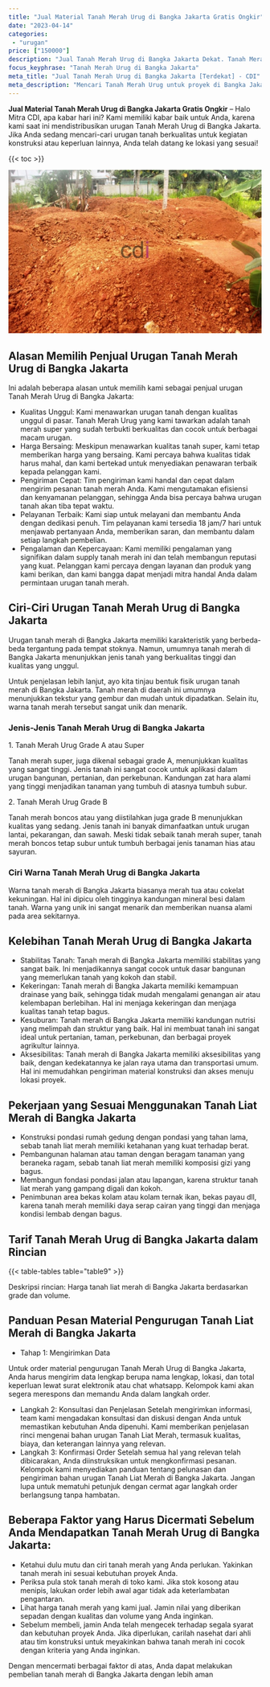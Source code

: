 ```yaml
---
title: "Jual Material Tanah Merah Urug di Bangka Jakarta Gratis Ongkir"
date: "2023-04-14"
categories:
 - "urugan"
price: ["150000"]
description: "Jual Tanah Merah Urug di Bangka Jakarta Dekat. Tanah Merah Urug ini sering digunakan dalam proyek konstruksi sebagai material timbunan yang berkualitas dan sesuai spesifikasi. Silakan hubungi kami untuk informasi lebih lanjut."
focus_keyphrase: "Tanah Merah Urug di Bangka Jakarta"
meta_title: "Jual Tanah Merah Urug di Bangka Jakarta [Terdekat] - CDI"
meta_description: "Mencari Tanah Merah Urug untuk proyek di Bangka Jakarta? Kami menyediakan Tanah Merah Urug berkualitas untuk penimbunan lahan. Raih penawaran terbaik sekarang."
---
```


**Jual Material Tanah Merah Urug di Bangka Jakarta Gratis Ongkir** – Halo Mitra CDI, apa kabar hari ini? Kami memiliki kabar baik untuk Anda, karena kami saat ini mendistribusikan urugan Tanah Merah Urug di Bangka Jakarta. Jika Anda sedang mencari-cari urugan tanah berkualitas untuk kegiatan konstruksi atau keperluan lainnya, Anda telah datang ke lokasi yang sesuai!

{{< toc >}}

![Jual Material Tanah Merah Urug di Bangka Jakarta Gratis Ongkir](/images/tanah/tanah-urug-02.jpg)

## Alasan Memilih Penjual Urugan Tanah Merah Urug di Bangka Jakarta

Ini adalah beberapa alasan untuk memilih kami sebagai penjual urugan Tanah Merah Urug di Bangka Jakarta:

*   Kualitas Unggul: Kami menawarkan urugan tanah dengan kualitas unggul di pasar. Tanah Merah Urug yang kami tawarkan adalah tanah merah super yang sudah terbukti berkualitas dan cocok untuk berbagai macam urugan.
*   Harga Bersaing: Meskipun menawarkan kualitas tanah super, kami tetap memberikan harga yang bersaing. Kami percaya bahwa kualitas tidak harus mahal, dan kami bertekad untuk menyediakan penawaran terbaik kepada pelanggan kami.
*   Pengiriman Cepat: Tim pengiriman kami handal dan cepat dalam mengirim pesanan tanah merah Anda. Kami mengutamakan efisiensi dan kenyamanan pelanggan, sehingga Anda bisa percaya bahwa urugan tanah akan tiba tepat waktu.
*   Pelayanan Terbaik: Kami siap untuk melayani dan membantu Anda dengan dedikasi penuh. Tim pelayanan kami tersedia 18 jam/7 hari untuk menjawab pertanyaan Anda, memberikan saran, dan membantu dalam setiap langkah pembelian.
*   Pengalaman dan Kepercayaan: Kami memiliki pengalaman yang signifikan dalam supply tanah merah ini dan telah membangun reputasi yang kuat. Pelanggan kami percaya dengan layanan dan produk yang kami berikan, dan kami bangga dapat menjadi mitra handal Anda dalam permintaan urugan tanah merah.

## Ciri-Ciri Urugan Tanah Merah Urug di Bangka Jakarta

Urugan tanah merah di Bangka Jakarta memiliki karakteristik yang berbeda-beda tergantung pada tempat stoknya. Namun, umumnya tanah merah di Bangka Jakarta menunjukkan jenis tanah yang berkualitas tinggi dan kualitas yang unggul.

Untuk penjelasan lebih lanjut, ayo kita tinjau bentuk fisik urugan tanah merah di Bangka Jakarta. Tanah merah di daerah ini umumnya menunjukkan tekstur yang gembur dan mudah untuk dipadatkan. Selain itu, warna tanah merah tersebut sangat unik dan menarik.

### Jenis-Jenis Tanah Merah Urug di Bangka Jakarta

1\. Tanah Merah Urug Grade A atau Super

Tanah merah super, juga dikenal sebagai grade A, menunjukkan kualitas yang sangat tinggi. Jenis tanah ini sangat cocok untuk aplikasi dalam urugan bangunan, pertanian, dan perkebunan. Kandungan zat hara alami yang tinggi menjadikan tanaman yang tumbuh di atasnya tumbuh subur.

2\. Tanah Merah Urug Grade B

Tanah merah boncos atau yang diistilahkan juga grade B menunjukkan kualitas yang sedang. Jenis tanah ini banyak dimanfaatkan untuk urugan lantai, pekarangan, dan sawah. Meski tidak sebaik tanah merah super, tanah merah boncos tetap subur untuk tumbuh berbagai jenis tanaman hias atau sayuran.

### Ciri Warna Tanah Merah Urug di Bangka Jakarta

Warna tanah merah di Bangka Jakarta biasanya merah tua atau cokelat kekuningan. Hal ini dipicu oleh tingginya kandungan mineral besi dalam tanah. Warna yang unik ini sangat menarik dan memberikan nuansa alami pada area sekitarnya.

## Kelebihan Tanah Merah Urug di Bangka Jakarta

*   Stabilitas Tanah: Tanah merah di Bangka Jakarta memiliki stabilitas yang sangat baik. Ini menjadikannya sangat cocok untuk dasar bangunan yang memerlukan tanah yang kokoh dan stabil.
*   Kekeringan: Tanah merah di Bangka Jakarta memiliki kemampuan drainase yang baik, sehingga tidak mudah mengalami genangan air atau kelembapan berlebihan. Hal ini menjaga kekeringan dan menjaga kualitas tanah tetap bagus.
*   Kesuburan: Tanah merah di Bangka Jakarta memiliki kandungan nutrisi yang melimpah dan struktur yang baik. Hal ini membuat tanah ini sangat ideal untuk pertanian, taman, perkebunan, dan berbagai proyek agrikultur lainnya.
*   Aksesibilitas: Tanah merah di Bangka Jakarta memiliki aksesibilitas yang baik, dengan kedekatannya ke jalan raya utama dan transportasi umum. Hal ini memudahkan pengiriman material konstruksi dan akses menuju lokasi proyek.

## Pekerjaan yang Sesuai Menggunakan Tanah Liat Merah di Bangka Jakarta

*   Konstruksi pondasi rumah gedung dengan pondasi yang tahan lama, sebab tanah liat merah memiliki ketahanan yang kuat terhadap berat.
*   Pembangunan halaman atau taman dengan beragam tanaman yang beraneka ragam, sebab tanah liat merah memiliki komposisi gizi yang bagus.
*   Membangun fondasi pondasi jalan atau lapangan, karena struktur tanah liat merah yang gampang digali dan kokoh.
*   Penimbunan area bekas kolam atau kolam ternak ikan, bekas payau dll, karena tanah merah memiliki daya serap cairan yang tinggi dan menjaga kondisi lembab dengan bagus.

## Tarif Tanah Merah Urug di Bangka Jakarta dalam Rincian

{{< table-tables table="table9" >}}

Deskripsi rincian: Harga tanah liat merah di Bangka Jakarta berdasarkan grade dan volume.

## Panduan Pesan Material Pengurugan Tanah Liat Merah di Bangka Jakarta

*   Tahap 1: Mengirimkan Data

Untuk order material pengurugan Tanah Merah Urug di Bangka Jakarta, Anda harus mengirim data lengkap berupa nama lengkap, lokasi, dan total keperluan lewat surat elektronik atau chat whatsapp. Kelompok kami akan segera merespons dan memandu Anda dalam langkah order.
*   Langkah 2: Konsultasi dan Penjelasan
Setelah mengirimkan informasi, team kami mengadakan konsultasi dan diskusi dengan Anda untuk memastikan kebutuhan Anda dipenuhi. Kami memberikan penjelasan rinci mengenai bahan urugan Tanah Liat Merah, termasuk kualitas, biaya, dan keterangan lainnya yang relevan.
*   Langkah 3: Konfirmasi Order
Setelah semua hal yang relevan telah dibicarakan, Anda diinstruksikan untuk mengkonfirmasi pesanan. Kelompok kami menyediakan panduan tentang pelunasan dan pengiriman bahan urugan Tanah Liat Merah di Bangka Jakarta. Jangan lupa untuk mematuhi petunjuk dengan cermat agar langkah order berlangsung tanpa hambatan.

## Beberapa Faktor yang Harus Dicermati Sebelum Anda Mendapatkan Tanah Merah Urug di Bangka Jakarta:

*   Ketahui dulu mutu dan ciri tanah merah yang Anda perlukan. Yakinkan tanah merah ini sesuai kebutuhan proyek Anda.
*   Periksa pula stok tanah merah di toko kami. Jika stok kosong atau menipis, lakukan order lebih awal agar tidak ada keterlambatan pengantaran.
*   Lihat harga tanah merah yang kami jual. Jamin nilai yang diberikan sepadan dengan kualitas dan volume yang Anda inginkan.
*   Sebelum membeli, jamin Anda telah mengecek terhadap segala syarat dan kebutuhan proyek Anda. Jika diperlukan, carilah nasehat dari ahli atau tim konstruksi untuk meyakinkan bahwa tanah merah ini cocok dengan kriteria yang Anda inginkan.

Dengan mencermati berbagai faktor di atas, Anda dapat melakukan pembelian tanah merah di Bangka Jakarta dengan lebih aman
